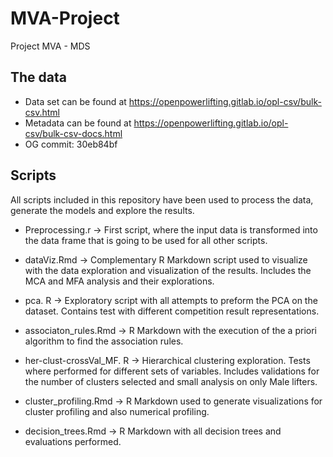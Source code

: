 # MVA-Project
Project MVA - MDS 

## The data
- Data set can be found at https://openpowerlifting.gitlab.io/opl-csv/bulk-csv.html
- Metadata can be found at https://openpowerlifting.gitlab.io/opl-csv/bulk-csv-docs.html 
- OG commit: 30eb84bf


## Scripts
All scripts included in this repository have been used to process the data, generate the models and explore the results.

- Preprocessing.r -> First script, where the input data is transformed into the data frame that is going to be used for all other scripts. 

- dataViz.Rmd -> Complementary R Markdown script used to visualize with the data exploration and visualization of the results. Includes the MCA and MFA analysis and their
explorations.

- pca. R -> Exploratory script with all attempts to preform the PCA on the dataset. Contains test with different competition result representations.

- associaton_rules.Rmd -> R Markdown with the execution of the a priori algorithm to find the association rules.

- her-clust-crossVal_MF. R -> Hierarchical clustering exploration. Tests where performed for different sets of variables. Includes validations for the number of clusters selected and small analysis on only Male lifters.

- cluster_profiling.Rmd -> R Markdown used to generate visualizations for cluster profiling and also numerical profiling.

- decision_trees.Rmd -> R Markdown with all decision trees and evaluations performed.
